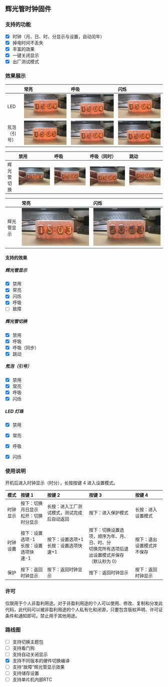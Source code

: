## 辉光管时钟固件

### 支持的功能

- [x] 时钟（月、日、时、分显示与设置，自动闰年）
- [x] 掉电时间不丢失
- [x] 丰富的效果
- [x] 一键关闭显示
- [x] 出厂测试模式

### 效果展示

|      | 常亮 | 呼吸 | 闪烁 |
| :--- | :--- | :--- | :--- |
| LED | ![always_on](./Images/led_always_on.gif) | ![breath](./Images/led_breath.gif) | ![twinkle](./Images/led_twinkle.gif) |
| 氖泡（引号） | ![always_on](./Images/colon_always_on.gif) | ![breath](./Images/colon_breath.gif) | ![twinkle](./Images/colon_twinkle.gif) |

|      | 禁用 | 呼吸 | 呼吸（同时）|跳动 |
| :--- | :--- | :--- | :--- | :--- |
| 辉光管切换 | ![disable](./Images/nixie_tube_change_disable.gif) | ![breath](./Images/nixie_tube_change_breath.gif) | ![breath_meanwhile](./Images/nixie_tube_change_breath_meanwhile.gif) | ![jump](./Images/nixie_tube_change_jump.gif) |

|      | 常亮 | 闪烁 |
| :--- | :--- | :--- |
| 辉光管显示 | ![always_on](./Images/nixie_tube_display_always_on.gif) | ![jump](./Images/nixie_tube_display_twinkle.gif) |

#### 支持的效果

##### 辉光管显示

- [x] 禁用
- [x] 常亮
- [x] 闪烁
- [x] 呼吸
- [ ] 故障

##### 辉光管切换

- [x] 禁用
- [x] 呼吸
- [x] 呼吸（同步）
- [x] 跳动

##### 氖泡（引号）

- [x] 禁用
- [x] 常亮
- [x] 呼吸
- [x] 闪烁

##### LED 灯珠

- [x] 禁用
- [x] 常亮
- [x] 呼吸
- [x] 闪烁





### 使用说明

开机后进入时钟显示（时分），长按按键 4 进入设置模式。

| 模式     | 按键 1                                   | 按键 2                                     | 按键 3                                                                                           | 按键 4                     |
| :------- | :--------------------------------------- | :----------------------------------------- | :----------------------------------------------------------------------------------------------- | :------------------------- |
| 时钟显示 | 按下：切换月日显示<br>松开：切换时分显示 | 长按：进入工厂测试模式，测试完成后自动返回 | 按下：进入保护模式                                                                               | 长按：进入设置模式         |
| 时钟设置 | 按下：设置选项-1<br>长按：设置选项快速-1 | 按下：设置选项+1<br>长按：设置选项快速+1   | 按下：切换设置选项，顺序为年、月、日、时、分<br>切换完所有选项后退出设置模式并保存（默认秒为 0） | 按下：退出设置模式并不保存 |
| 保护     | 按下：返回时钟显示                       | 按下：返回时钟显示                         | 按下：返回时钟显示                                                                               | 按下：返回时钟显示         |

### 许可

仅限用于个人非盈利用途。对于非盈利用途的个人可以使用、修改、复制和分发此代码，此代码可以被非盈利用途的个人私有化和闭源，只要包含版权声明、许可证条件和通知即可。禁止用于其他用途。

### 路线图
- [ ] 支持切换主题包
- [ ] 支持看门狗
- [ ] 支持自动关闭显示
- [x] 支持不同版本的硬件切换编译
- [ ] 支持“故障”辉光管显示效果
- [ ] 支持储存设置
- [ ] 支持单片机内部RTC